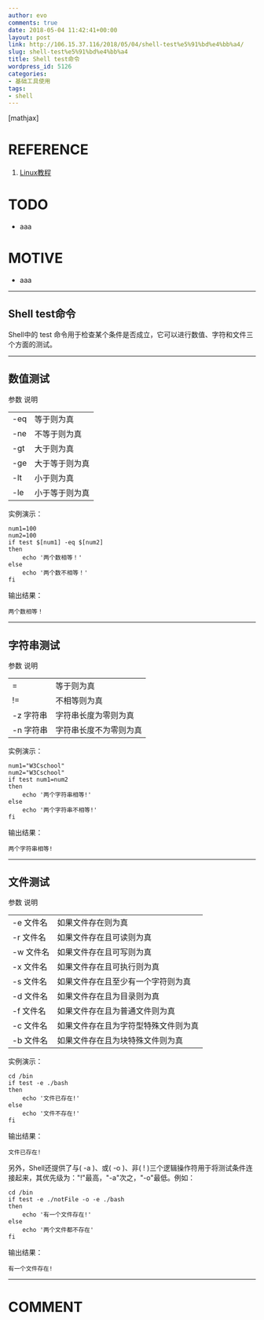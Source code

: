```yaml
---
author: evo
comments: true
date: 2018-05-04 11:42:41+00:00
layout: post
link: http://106.15.37.116/2018/05/04/shell-test%e5%91%bd%e4%bb%a4/
slug: shell-test%e5%91%bd%e4%bb%a4
title: Shell test命令
wordpress_id: 5126
categories:
- 基础工具使用
tags:
- shell
---
```


<!-- more -->

[mathjax]


# REFERENCE





 	
  1. [Linux教程](https://www.w3cschool.cn/linux/)




# TODO





 	
  * aaa




# MOTIVE





 	
  * aaa





* * *





## Shell test命令


Shell中的 test 命令用于检查某个条件是否成立，它可以进行数值、字符和文件三个方面的测试。



* * *





## 数值测试


<table class="reference " >
<tbody >
<tr >
参数
说明
</tr>
<tr >

<td >-eq
</td>

<td >等于则为真
</td>
</tr>
<tr >

<td >-ne
</td>

<td >不等于则为真
</td>
</tr>
<tr >

<td >-gt
</td>

<td >大于则为真
</td>
</tr>
<tr >

<td >-ge
</td>

<td >大于等于则为真
</td>
</tr>
<tr >

<td >-lt
</td>

<td >小于则为真
</td>
</tr>
<tr >

<td >-le
</td>

<td >小于等于则为真
</td>
</tr>
</tbody>
</table>
实例演示：

    
    num1=100
    num2=100
    if test $[num1] -eq $[num2]
    then
        echo '两个数相等！'
    else
        echo '两个数不相等！'
    fi
    


输出结果：

    
    两个数相等！
    





* * *





## 字符串测试


<table class="reference" >
<tbody >
<tr >
参数
说明
</tr>
<tr >

<td >=
</td>

<td >等于则为真
</td>
</tr>
<tr >

<td >!=
</td>

<td >不相等则为真
</td>
</tr>
<tr >

<td >-z 字符串
</td>

<td >字符串长度为零则为真
</td>
</tr>
<tr >

<td >-n 字符串
</td>

<td >字符串长度不为零则为真
</td>
</tr>
</tbody>
</table>
实例演示：

    
    num1="W3Cschool"
    num2="W3Cschool"
    if test num1=num2
    then
        echo '两个字符串相等!'
    else
        echo '两个字符串不相等!'
    fi
    


输出结果：

    
    两个字符串相等!
    





* * *





## 文件测试


<table class="reference " >
<tbody >
<tr >
参数
说明
</tr>
<tr >

<td >-e 文件名
</td>

<td >如果文件存在则为真
</td>
</tr>
<tr >

<td >-r 文件名
</td>

<td >如果文件存在且可读则为真
</td>
</tr>
<tr >

<td >-w 文件名
</td>

<td >如果文件存在且可写则为真
</td>
</tr>
<tr >

<td >-x 文件名
</td>

<td >如果文件存在且可执行则为真
</td>
</tr>
<tr >

<td >-s 文件名
</td>

<td >如果文件存在且至少有一个字符则为真
</td>
</tr>
<tr >

<td >-d 文件名
</td>

<td >如果文件存在且为目录则为真
</td>
</tr>
<tr >

<td >-f 文件名
</td>

<td >如果文件存在且为普通文件则为真
</td>
</tr>
<tr >

<td >-c 文件名
</td>

<td >如果文件存在且为字符型特殊文件则为真
</td>
</tr>
<tr >

<td >-b 文件名
</td>

<td >如果文件存在且为块特殊文件则为真
</td>
</tr>
</tbody>
</table>
实例演示：

    
    cd /bin
    if test -e ./bash
    then
        echo '文件已存在!'
    else
        echo '文件不存在!'
    fi
    


输出结果：

    
    文件已存在!
    


另外，Shell还提供了与( -a )、或( -o )、非( ! )三个逻辑操作符用于将测试条件连接起来，其优先级为："!"最高，"-a"次之，"-o"最低。例如：

    
    cd /bin
    if test -e ./notFile -o -e ./bash
    then
        echo '有一个文件存在!'
    else
        echo '两个文件都不存在'
    fi
    


输出结果：

    
    有一个文件存在!
























* * *





# COMMENT



